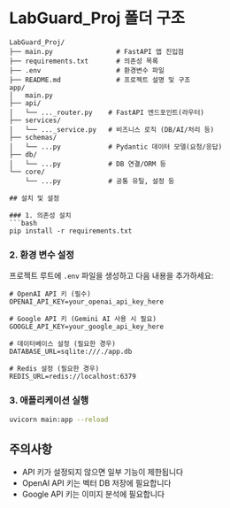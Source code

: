 # LabGuard_Proj 폴더 구조

```
LabGuard_Proj/
├── main.py                # FastAPI 앱 진입점
├── requirements.txt       # 의존성 목록
├── .env                   # 환경변수 파일
├── README.md              # 프로젝트 설명 및 구조
app/
│   main.py
├── api/
│   └── ..._router.py    # FastAPI 엔드포인트(라우터)
├── services/
│   └── ..._service.py   # 비즈니스 로직 (DB/AI/처리 등)
├── schemas/
│   └── ...py            # Pydantic 데이터 모델(요청/응답)
├── db/
│   └── ...py            # DB 연결/ORM 등
└── core/
    └── ...py            # 공통 유틸, 설정 등

## 설치 및 설정

### 1. 의존성 설치
```bash
pip install -r requirements.txt
```

### 2. 환경 변수 설정
프로젝트 루트에 `.env` 파일을 생성하고 다음 내용을 추가하세요:

```env
# OpenAI API 키 (필수)
OPENAI_API_KEY=your_openai_api_key_here

# Google API 키 (Gemini AI 사용 시 필요)
GOOGLE_API_KEY=your_google_api_key_here

# 데이터베이스 설정 (필요한 경우)
DATABASE_URL=sqlite:///./app.db

# Redis 설정 (필요한 경우)
REDIS_URL=redis://localhost:6379
```

### 3. 애플리케이션 실행
```bash
uvicorn main:app --reload
```

## 주의사항
- API 키가 설정되지 않으면 일부 기능이 제한됩니다
- OpenAI API 키는 벡터 DB 저장에 필요합니다
- Google API 키는 이미지 분석에 필요합니다
